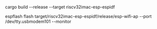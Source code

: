 cargo build --release --target riscv32imac-esp-espidf

espflash flash target/riscv32imac-esp-espidf/release/esp-wifi-ap --port /dev/tty.usbmodem101 --monitor
